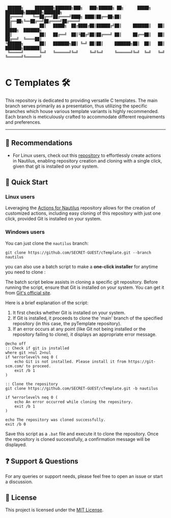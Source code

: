 ```
 ██████╗     ████████╗███████╗███╗   ███╗██████╗ ██╗      █████╗ ████████╗███████╗███████╗
██╔════╝    ╚══██╔══╝██╔════╝████╗ ████║██╔══██╗██║     ██╔══██╗╚══██╔══╝██╔════╝██╔════╝
██║            ██║   █████╗  ██╔████╔██║██████╔╝██║     ███████║   ██║   █████╗  ███████╗
██║            ██║   ██╔══╝  ██║╚██╔╝██║██╔═══╝ ██║     ██╔══██║   ██║   ██╔══╝  ╚════██║
╚██████╗       ██║   ███████╗██║ ╚═╝ ██║██║     ███████╗██║  ██║   ██║   ███████╗███████║
 ╚═════╝       ╚═╝   ╚══════╝╚═╝     ╚═╝╚═╝     ╚══════╝╚═╝  ╚═╝   ╚═╝   ╚══════╝╚══════╝
                                                                                                         
```
# C Templates 🛠️

This repository is dedicated to providing versatile C templates. The main branch serves primarily as a presentation, thus utilizing the specific branches which house various template variants is highly recommended. Each branch is meticulously crafted to accommodate different requirements and preferences.

---

## 💎 Recommendations

- For Linux users, check out this [repository](https://github.com/SECRET-GUEST/actions-for-nautilus) to effortlessly create actions in Nautilus, enabling repository creation and cloning with a single click, given that git is installed on your system.


## 📌 Quick Start

### Linux users

Leveraging the [Actions for Nautilus](https://github.com/SECRET-GUEST/actions-for-nautilus) repository allows for the creation of customized actions, including easy cloning of this repository with just one click, provided Git is installed on your system.

### Windows users

You can just clone the `nautilus` branch:

```shell
git clone https://github.com/SECRET-GUEST/cTemplate.git --branch nautilus
```

you can also use a batch script to make a **one-click installer** for anytime you need to clone :

The batch script below assists in cloning a specific git repository. Before running the script, ensure that Git is installed on your system. You can get it from [Git's official site](https://git-scm.com/). 

Here is a brief explanation of the script:

1. It first checks whether Git is installed on your system.
2. If Git is installed, it proceeds to clone the 'main' branch of the specified repository (in this case, the pyTemplate repository).
3. If an error occurs at any point (like Git not being installed or the repository failing to clone), it displays an appropriate error message.

```batch
@echo off
:: Check if git is installed
where git >nul 2>nul
if %errorlevel% neq 0 (
    echo Git is not installed. Please install it from https://git-scm.com/ to proceed.
    exit /b 1
)

:: Clone the repository
git clone https://github.com/SECRET-GUEST/cTemplate.git -b nautilus

if %errorlevel% neq 0 (
    echo An error occurred while cloning the repository.
    exit /b 1
)

echo The repository was cloned successfully.
exit /b 0
```

Save this script as a `.bat` file and execute it to clone the repository. Once the repository is cloned successfully, a confirmation message will be displayed.



## ❓ Support & Questions

For any queries or support needs, please feel free to open an issue or start a discussion. 

## 📜 License

This project is licensed under the [MIT License](LICENSE).
